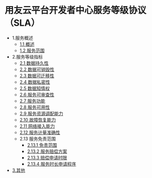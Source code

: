 # 用友云平台开发者中心服务等级协议（SLA）

- 1.服务概述
  - [1.1 概述](articles/cplatform/1-/overview.md)
  - [1.2 服务范围](articles/cplatform/1-/service-range.md)
- 2.服务等级指标
  - [2.1 数据持久性](articles/cplatform/2-/2-1.md)
  - [2.2 数据可销毁性](articles/cplatform/2-/2-2.md)
  - [2.3 数据可迁移性](articles/cplatform/2-/2-3.md)
  - [2.4 数据私密性](articles/cplatform/2-/2-4.md)
  - [2.5 数据知情权](articles/cplatform/2-/2-5.md)
  - [2.6 服务可审查性](articles/cplatform/2-/2-6.md)
  - [2.7 服务功能](articles/cplatform/2-/2-7.md)
  - [2.8 服务可用性](articles/cplatform/2-/2-8.md)
  - [2.9 服务资源调配能力](articles/cplatform/2-/2-9.md)
  - [2.10 故障恢复能力](articles/cplatform/2-/2-10.md)
  - [2.11 网络接入能力](articles/cplatform/2-/2-11.md)
  - [2.12 服务计量准确性](articles/cplatform/2-/2-12.md)
  - 2.13 服务免责范围
    - [2.13.1 免责范围](articles/cplatform/2-/2-13-1.md)
    - [2.13.2 服务赔偿方案](articles/cplatform/2-/2-13-2.md)
    - [2.13.3 赔偿申请时限](articles/cplatform/2-/2-13-3.md)
    - [2.13.4 服务时长申请程序](articles/cplatform/2-/2-13-4.md)
- [3.其他](articles/cplatform/3-/other.md)
